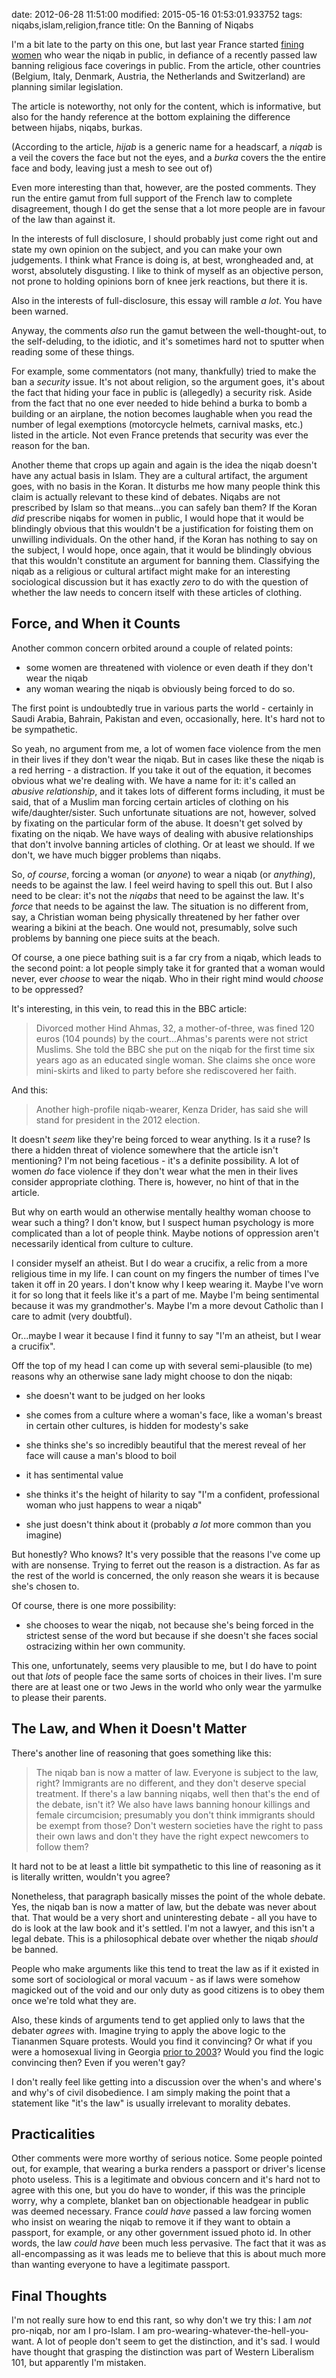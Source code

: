 date: 2012-06-28 11:51:00
modified: 2015-05-16 01:53:01.933752
tags: niqabs,islam,religion,france
title: On the Banning of Niqabs

I'm a bit late to the party on this one, but last year France started
[fining women][1] who wear the niqab in public, in defiance of a recently
passed law banning religious face coverings in public.  From the article,
other countries (Belgium, Italy, Denmark, Austria, the Netherlands and
Switzerland) are planning similar legislation.

The article is noteworthy, not only for the content, which is informative,
but also for the handy reference at the bottom explaining the difference
between hijabs, niqabs, burkas.

(According to the article, *hijab* is a generic name for a headscarf, a
*niqab* is a veil the covers the face but not the eyes, and a *burka* covers
the the entire face and body, leaving just a mesh to see out of)

Even more interesting than that, however, are the posted comments.  They run
the entire gamut from full support of the French law to complete
disagreement, though I do get the sense that a lot more people are in favour
of the law than against it.

In the interests of full disclosure, I should probably just come right out
and state my own opinion on the subject, and you can make your own
judgements.  I think what France is doing is, at best, wrongheaded and, at
worst, absolutely disgusting.  I like to think of myself as an objective
person, not prone to holding opinions born of knee jerk reactions, but there
it is.

Also in the interests of full-disclosure, this essay will ramble *a lot*.
You have been warned.

Anyway, the comments *also* run the gamut between the well-thought-out, to
the self-deluding, to the idiotic, and it's sometimes hard not to sputter
when reading some of these things.

For example, some commentators (not many, thankfully) tried to make the ban
a *security* issue.  It's not about religion, so the argument goes, it's
about the fact that hiding your face in public is (allegedly) a security
risk.  Aside from the fact that no one ever needed to hide behind a burka to
bomb a building or an airplane, the notion becomes laughable when you read
the number of legal exemptions (motorcycle helmets, carnival masks, etc.)
listed in the article.  Not even France pretends that security was ever the
reason for the ban.

Another theme that crops up again and again is the idea the niqab doesn't
have any actual basis in Islam.  They are a cultural artifact, the argument
goes, with no basis in the Koran.  It disturbs me how many people think this
claim is actually relevant to these kind of debates.  Niqabs are not
prescribed by Islam so that means...you can safely ban them?  If the Koran
*did* prescribe niqabs for women in public, I would hope that it would be
blindingly obvious that this wouldn't be a justification for foisting them
on unwilling individuals.  On the other hand, if the Koran has nothing to
say on the subject, I would hope, once again, that it would be blindingly
obvious that this wouldn't constitute an argument for banning them.
Classifying the niqab as a religious or cultural artifact might make for an
interesting sociological discussion but it has exactly *zero* to do with the
question of whether the law needs to concern itself with these articles of
clothing.

## Force, and When it Counts

Another common concern orbited around a couple of related points:

* some women are threatened with violence or even death if they don't wear
  the niqab
* any woman wearing the niqab is obviously being forced to do so.

The first point is undoubtedly true in various parts the world - certainly
in Saudi Arabia, Bahrain, Pakistan and even, occasionally, here.  It's hard
not to be sympathetic.

So yeah, no argument from me, a lot of women face violence from the men in
their lives if they don't wear the niqab.  But in cases like these the niqab
is a red herring - a distraction.  If you take it out of the equation, it
becomes obvious what we're dealing with.  We have a name for it: it's called
an *abusive relationship*, and it takes lots of different forms including,
it must be said, that of a Muslim man forcing certain articles of clothing
on his wife/daughter/sister.  Such unfortunate situations are not, however,
solved by fixating on the particular form of the abuse.  It doesn't get
solved by fixating on the niqab.  We have ways of dealing with abusive
relationships that don't involve banning articles of clothing.  Or at least
we should.  If we don't, we have much bigger problems than niqabs.

So, *of course*, forcing a woman (or *anyone*) to wear a niqab (or
*anything*), needs to be against the law.  I feel weird having to spell this
out.  But I also need to be clear: it's not the *niqabs* that need to be
against the law.  It's *force* that needs to be against the law.  The
situation is no different from, say, a Christian woman being physically
threatened by her father over wearing a bikini at the beach.  One would not,
presumably, solve such problems by banning one piece suits at the beach.

Of course, a one piece bathing suit is a far cry from a niqab, which leads
to the second point: a lot people simply take it for granted that a woman
would never, ever *choose* to wear the niqab.  Who in their right mind would
*choose* to be oppressed?

It's interesting, in this vein, to read this in the BBC article:


> Divorced mother Hind Ahmas, 32, a mother-of-three, was fined 120 euros
(104 pounds) by the court...Ahmas's parents were not strict Muslims. She
told the BBC she put on the niqab for the first time six years ago as an
educated single woman.  She claims she once wore mini-skirts and liked to
party before she rediscovered her faith.

And this:

> Another high-profile niqab-wearer, Kenza Drider, has said she will stand
for president in the 2012 election.

It doesn't *seem* like they're being forced to wear anything.  Is it a ruse?
Is there a hidden threat of violence somewhere that the article isn't
mentioning?  I'm not being facetious - it's a definite possibility.  A lot
of women *do* face violence if they don't wear what the men in their lives
consider appropriate clothing.  There is, however, no hint of that in the
article.

But why on earth would an otherwise mentally healthy woman choose to wear
such a thing?  I don't know, but I suspect human psychology is more
complicated than a lot of people think.  Maybe notions of oppression aren't
necessarily identical from culture to culture.

I consider myself an atheist.  But I do wear a crucifix, a relic from a more
religious time in my life.  I can count on my fingers the number of times
I've taken it off in 20 years.  I don't know why I keep wearing it.  Maybe
I've worn it for so long that it feels like it's a part of me.  Maybe I'm
being sentimental because it was my grandmother's.  Maybe I'm a more devout
Catholic than I care to admit (very doubtful).

Or...maybe I wear it because I find it funny to say "I'm an atheist, but I
wear a crucifix".

Off the top of my head I can come up with several semi-plausible (to me)
reasons why an otherwise sane lady might choose to don the niqab:

* she doesn't want to be judged on her looks

* she comes from a culture where a woman's face, like a woman's breast in
  certain other cultures, is hidden for modesty's sake

* she thinks she's so incredibly beautiful that the merest reveal of her
  face will cause a man's blood to boil

* it has sentimental value

* she thinks it's the height of hilarity to say "I'm a confident,
  professional woman who just happens to wear a niqab"

* she just doesn't think about it (probably *a lot* more common than you
  imagine)

But honestly?  Who knows?  It's very possible that the reasons I've come up
with are nonsense.  Trying to ferret out the reason is a distraction.  As
far as the rest of the world is concerned, the only reason she wears it is
because she's chosen to.

Of course, there is one more possibility:

* she chooses to wear the niqab, not because she's being forced in the
  strictest sense of the word but because if she doesn't she faces social
  ostracizing within her own community.

This one, unfortunately, seems very plausible to me, but I do have to point
out that *lots* of people face the same sorts of choices in their lives.
I'm sure there are at least one or two Jews in the world who only wear the
yarmulke to please their parents.

## The Law, and When it Doesn't Matter

There's another line of reasoning that goes something like this:

> The niqab ban is now a matter of law.  Everyone is subject to the law,
right?  Immigrants are no different, and they don't deserve special
treatment.  If there's a law banning niqabs, well then that's the end of
the debate, isn't it?  We also have laws banning honour killings and
female circumcision; presumably you don't think immigrants should be
exempt from those?  Don't western societies have the right to pass their
own laws and don't they have the right expect newcomers to follow them?

It hard not to be at least a little bit sympathetic to this line of
reasoning as it is literally written, wouldn't you agree?

Nonetheless, that paragraph basically misses the point of the whole debate.
Yes, the niqab ban is now a matter of law, but the debate was never about
that.  That would be a very short and uninteresting debate - all you have to
do is look at the law book and it's settled.  I'm not a lawyer, and this
isn't a legal debate.  This is a philosophical debate over whether the niqab
*should* be banned.

People who make arguments like this tend to treat the law as if it existed
in some sort of sociological or moral vacuum - as if laws were somehow
magicked out of the void and our only duty as good citizens is to obey them
once we're told what they are.

Also, these kinds of arguments tend to get applied only to laws that the
debater *agrees* with.  Imagine trying to apply the above logic to the
Tiananmen Square protests.  Would you find it convincing?  Or what if you
were a homosexual living in Georgia [prior to 2003][2]?  Would you find the
logic convincing then?  Even if you weren't gay?

I don't really feel like getting into a discussion over the when's and
where's and why's of civil disobedience.  I am simply making the point that
a statement like "it's the law" is usually irrelevant to morality debates.

## Practicalities

Other comments were more worthy of serious notice.  Some people pointed out,
for example, that wearing a burka renders a passport or driver's license
photo useless.  This is a legitimate and obvious concern and it's hard not
to agree with this one, but you do have to wonder, if this was the principle
worry, why a complete, blanket ban on objectionable headgear in public was
deemed necessary.  France *could have* passed a law forcing women who insist
on wearing the niqab to remove it if they want to obtain a passport, for
example, or any other government issued photo id.  In other words, the law
*could have* been much less pervasive.  The fact that it was as
all-encompassing as it was leads me to believe that this is about much more
than wanting everyone to have a legitimate passport.

## Final Thoughts

I'm not really sure how to end this rant, so why don't we try this: I am
*not* pro-niqab, nor am I pro-Islam.  I am
pro-wearing-whatever-the-hell-you-want.  A lot of people don't seem to get
the distinction, and it's sad.  I would have thought that grasping the
distinction was part of Western Liberalism 101, but apparently I'm mistaken.

[1]: http://www.bbc.co.uk/news/world-europe-15013383
[2]: http://en.wikipedia.org/wiki/Lawrence_v._Texas